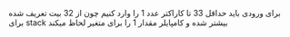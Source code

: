 
برای ورودی باید حداقل 33 تا کاراکتر عدد 1 را وارد کنیم چون از 32 بیت تعریف شده برای stack بیشتر شده و کامپایلر مقدار 1 را برای متغیر لحاظ میکند
